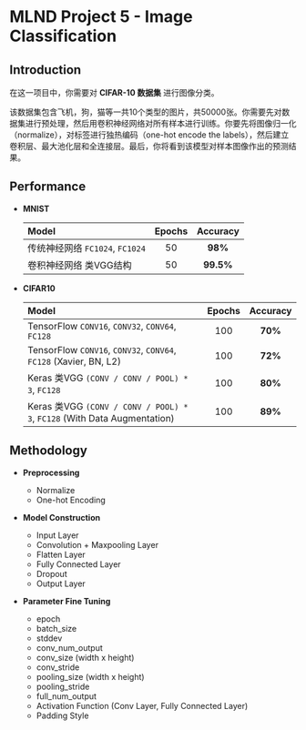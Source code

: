 # MLND Project 5 - Image Classification

## Introduction

在这一项目中，你需要对 **CIFAR-10 数据集** 进行图像分类。

该数据集包含飞机，狗，猫等一共10个类型的图片，共50000张。你需要先对数据集进行预处理，然后用卷积神经网络对所有样本进行训练。你要先将图像归一化（normalize），对标签进行独热编码（one-hot encode the labels），然后建立卷积层、最大池化层和全连接层。最后，你将看到该模型对样本图像作出的预测结果。


## Performance

- **MNIST**

    | Model | Epochs   | Accuracy |
    | :---  | :------: | :-------: |
    | 传统神经网络 `FC1024`, `FC1024` | 50 | **98%**
    | 卷积神经网络 类VGG结构       | 50 | **99.5%**

- **CIFAR10**

    | Model | Epochs   | Accuracy |
    | :--- | :------: | :-------: |
    | TensorFlow `CONV16`, `CONV32`, `CONV64`, `FC128` | 100 | **70%**
    | TensorFlow `CONV16`, `CONV32`, `CONV64`, `FC128` (Xavier, BN, L2)       | 100 | **72%**
    | Keras 类VGG `(CONV / CONV / POOL) * 3`, `FC128` | 100 | **80%**
    | Keras 类VGG `(CONV / CONV / POOL) * 3`, `FC128` (With Data Augmentation) | 100 | **89%**

## Methodology

- **Preprocessing**
    - Normalize
    - One-hot Encoding
    
- **Model Construction**
    - Input Layer
    - Convolution + Maxpooling Layer
    - Flatten Layer
    - Fully Connected Layer
    - Dropout
    - Output Layer
    
- **Parameter Fine Tuning**
    - epoch
    - batch_size
    - stddev
    - conv_num_output
    - conv_size (width x height)
    - conv_stride
    - pooling_size (width x height)
    - pooling_stride
    - full_num_output
    - Activation Function (Conv Layer, Fully Connected Layer)
    - Padding Style